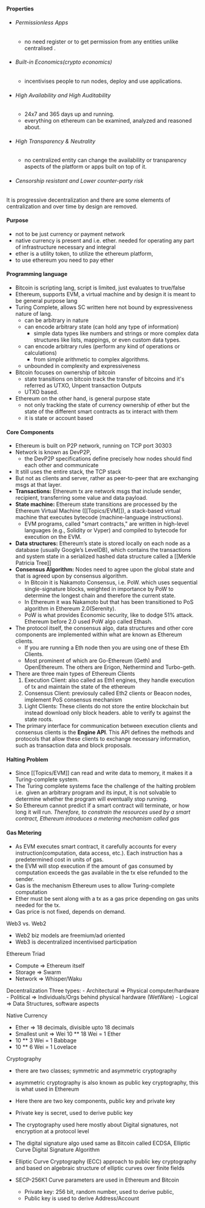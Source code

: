 #### Properties

- ###### Permissionless Apps
	- no need register or to get permission from any entities unlike centralised .
- ###### Built-in Economics(crypto economics)
	- incentivises people to run nodes, deploy and use applications.
- ###### High Availability and High Auditability 
	- 24x7 and 365 days up and running. 
	- everything on ethereum can be examined, analyzed and reasoned about.
- ###### High Transparency & Neutrality
	- no centralized entity can change the availability or transparency aspects of the platform or apps built on top of it.
- ###### Censorship resistant and Lower counter-party risk


It is progressive decentralization and there are some elements of centralization and over time by design are removed.

#### Purpose

- not to be just currency or payment network
- native currency is present and i.e. ether. needed for operating any part of infrastructure necessary and integral
- ether is a utility token, to utilize the ethereum platform, 
- to use ethereum you need to pay ether 

#### Programming language

- Bitcoin is scripting lang, script is limited, just evaluates to true/false
- Ethereum, supports EVM, a virtual machine and by design it is meant to be general purpose lang
- Turing Complete, allows SC written here not bound by expressiveness nature of lang. 
	- can be arbitrary in nature
	- can encode arbitrary state (can hold any type of information)
		- simple data types like numbers and strings or more complex data structures like lists, mappings, or even custom data types.
	- can encode arbitrary rules (perform any kind of operations or calculations)
		- from simple arithmetic to complex algorithms.
	- unbounded in complexity and expressiveness
- Bitcoin focuses on ownership of bitcoin
	- state transitions on bitcoin track the transfer of bitcoins and it's referred as UTXO, Unpent transaction Outputs
	- UTXO based.
- Ethereum on the other hand, is general purpose state
	- not only tracking the state of currency ownership of ether but the state of the different smart contracts as tx interact with them
	- it is state or account based

#### Core Components
- Ethereum is built on P2P network, running on TCP port 30303
- Network is known as DevP2P, 
	- the DevP2P specifications define precisely how nodes should find each other and communicate
- It still uses the entire stack, the TCP stack
- But not as clients and server, rather as peer-to-peer that are exchanging msgs at that layer.
- **Transactions:**  Ethereum tx are network msgs that include sender, recipient, transferring some value and data payload.
-  **State machine:** Ethereum state transitions are processed by the Ethereum Virtual Machine ([[Topics/EVM]]), a stack-based virtual machine that executes bytecode (machine-language instructions). 
	- EVM programs, called "smart contracts," are written in high-level languages (e.g., Solidity or Vyper) and compiled to bytecode for execution on the EVM.
- **Data structures:** Ethereum’s state is stored locally on each node as a database (usually Google’s LevelDB), which contains the transactions and system state in a serialized hashed data structure called a [[Merkle Patricia Tree]]
- **Consensus Algorithm:** Nodes need to agree upon the global state and that is agreed upon by consensus algorithm.
	- In Bitcoin it is Nakamoto Consensus, i.e. PoW. which uses sequential single-signature blocks, weighted in importance by PoW to determine the longest chain and therefore the current state.
	- In Ethereum it was Nakamoto but that has been transitioned to PoS algorithm in Ethereum 2.0(Serenity).
	- PoW is what provides Economic security, like to dodge 51% attack. Ethereum before 2.0 used PoW algo called Ethash.
- The protocol itself, the consensus algo, data structures and other core components are implemented within what are known as Ethereum clients. 
	- If you are running a Eth node then you are using one of these Eth Clients.
	- Most prominent of which are Go-Ethereum (Geth) and OpenEthereum. The others are Erigon, Nethermind and Turbo-geth.
- There are three main types of Ethereum Clients
	1. Execution Client: also called as Eth1 engines, they handle execution of tx and maintain the state of the ethereum
	2. Consensus Client: previosuly called Eth2 clients or Beacon nodes, implement PoS consensus mechanism
	3. Light Clients: These clients do not store the entire blockchain but instead download only block headers. able to verify tx against the state roots.
- The primary interface for communication between execution clients and consensus clients is the **Engine API**. This API defines the methods and protocols that allow these clients to exchange necessary information, such as transaction data and block proposals.

#### Halting Problem
- Since [[Topics/EVM]] can read and write data to memory, it makes it a Turing-complete system.
- The Turing complete systems face the challenge of the halting problem i.e.  given an arbitrary program and its input, it is not solvable to determine whether the program will eventually stop running.
- So Ethereum cannot predict if a smart contract will terminate, or how long it will run. *Therefore, to constrain the resources used by a smart contract, Ethereum introduces a metering mechanism called gas*

#### Gas Metering
- As EVM executes smart contract, it carefully accounts for every instruction(computation, data access, etc.). Each instruction has a predetermined cost in units of gas. 
- the EVM will stop execution if the amount of gas consumed by computation exceeds the gas available in the tx else refunded to the sender.
- Gas is the mechanism Ethereum uses to allow Turing-complete computation
- Ether must be sent along with a tx as a gas price depending on gas units needed for the tx.
- Gas price is not fixed, depends on demand. 


Web3 vs. Web2
- Web2 biz models are freemium/ad oriented
- Web3 is decentralized incentivised participation

Ethereum Triad
- Compute => Ethereum itself
- Storage => Swarm
- Network => Whisper/Waku

Decentralization
	Three types:
		- Architectural => Physical computer/hardware
		- Political => Individuals/Orgs behind physical hardware (WetWare)
		- Logical => Data Structures, software aspects


Native Currency
- Ether => 18 decimals, divisible upto 18 decimals
- Smallest unit => Wei 10 ** 18 Wei = 1 Ether
- 10 ** 3 Wei = 1 Babbage
- 10 ** 6 Wei = 1 Lovelace

Cryptography
- there are two classes; symmetric and asymmetric cryptography
- asymmetric cryptography is also known as public key cryptography, this is what used in Ethereum
- Here there are two key components, public key and private key
- Private key is secret, used to derive public key
- The cryptography used here mostly about Digital signatures, not encryption at a protocol level
- The digital signature algo used same as Bitcoin called ECDSA, Elliptic Curve Digital Signature Algorithm
- Elliptic Curve Cryptography (ECC) approach to public key cryptography and based on algebraic structure of elliptic curves over finite fields
- SECP-256K1 Curve parameters are used in Ethereum and Bitcoin

	- Private key: 256 bit, random number, used to derive public, 
	- Public key is used to derive Address/Account